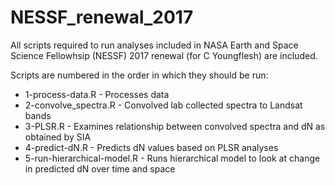 # NESSF_renewal_2017

All scripts required to run analyses included in NASA Earth and Space Science Fellowhsip (NESSF) 2017 renewal (for C Youngflesh) are included.


Scripts are numbered in the order in which they should be run:

 * 1-process-data.R - Processes data
 * 2-convolve_spectra.R - Convolved lab collected spectra to Landsat bands
 * 3-PLSR.R - Examines relationship between convolved spectra and dN as obtained by SIA
 * 4-predict-dN.R - Predicts dN values based on PLSR analyses
 * 5-run-hierarchical-model.R - Runs hierarchical model to look at change in predicted dN over time and space
 
